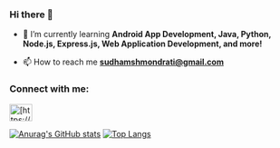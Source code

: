 ### Hi there 👋

<!--
**SudhamshM/SudhamshM** is a ✨ _special_ ✨ repository because its `README.md` (this file) appears on your GitHub profile.


Here are some ideas to get you started:

- 🔭 I’m currently working on ...
- 🌱 I’m currently learning ...
- 👯 I’m looking to collaborate on ...
- 🤔 I’m looking for help with ...
- 💬 Ask me about ...
- 📫 How to reach me: ...
- 😄 Pronouns: ...
- ⚡ Fun fact: ...
-->
- 🌱 I’m currently learning **Android App Development, Java, Python, Node.js, Express.js, Web Application Development, and more!**

- 📫 How to reach me **sudhamshmondrati@gmail.com**

<h3 align="left">Connect with me:</h3>
<p align="left">
<a href="https://www.linkedin.com/in/sudhamsh-mondrati/" target="blank"><img align="center" src="https://raw.githubusercontent.com/rahuldkjain/github-profile-readme-generator/master/src/images/icons/Social/linked-in-alt.svg" alt="[https://www.linkedin.com/in/alexmooreli/](https://www.linkedin.com/in/alexmooreli/)" height="30" width="40" /></a>
</p>

[![Anurag's GitHub stats](https://github-readme-stats.vercel.app/api?username=SudhamshM&count_private=true&show_icons=true&theme=dracula)](https://github.com/anuraghazra/github-readme-stats)
[![Top Langs](https://github-readme-stats.vercel.app/api/top-langs/?username=SudhamshM&layout=compact&theme=dracula)](https://github.com/anuraghazra/github-readme-stats)
